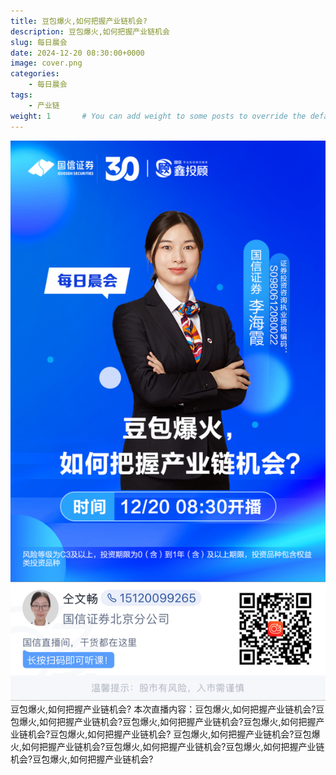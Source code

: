 ```yaml
---
title: 豆包爆火,如何把握产业链机会?
description: 豆包爆火,如何把握产业链机会
slug: 每日晨会
date: 2024-12-20 08:30:00+0000
image: cover.png
categories:
    - 每日晨会
tags:
    - 产业链
weight: 1       # You can add weight to some posts to override the default sorting (date descending)
---
```

![回放链接](QRCode.jpg)
豆包爆火,如何把握产业链机会?
本次直播内容：豆包爆火,如何把握产业链机会?豆包爆火,如何把握产业链机会?豆包爆火,如何把握产业链机会?豆包爆火,如何把握产业链机会?豆包爆火,如何把握产业链机会?
豆包爆火,如何把握产业链机会?豆包爆火,如何把握产业链机会?豆包爆火,如何把握产业链机会?豆包爆火,如何把握产业链机会?豆包爆火,如何把握产业链机会?